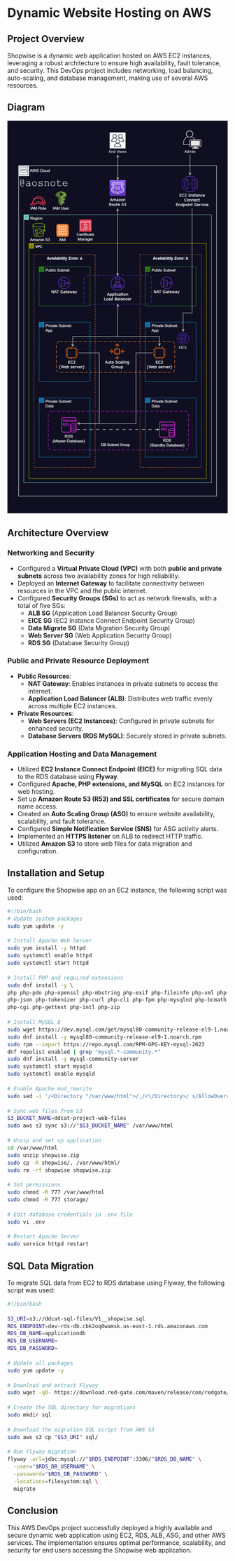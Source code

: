 # Dynamic Website Hosting on AWS
## Project Overview

Shopwise is a dynamic web application hosted on AWS EC2 instances, leveraging a robust  architecture to ensure high availability, fault tolerance, and security. This DevOps project includes networking, load balancing, auto-scaling, and database management, making use of several AWS resources.
## Diagram

![Alt text](https://github.com/DuoDuo-Cat/Deploy-a-Dynamic-Web-App-on-AWS/blob/main/Reference%20Diagram.png)
## Architecture Overview

### Networking and Security

- Configured a **Virtual Private Cloud (VPC)** with both **public and private subnets** across two availability zones for high reliability.
- Deployed an **Internet Gateway** to facilitate connectivity between resources in the VPC and the public internet.
- Configured **Security Groups (SGs)** to act as network firewalls, with a total of five SGs:
  - **ALB SG** (Application Load Balancer Security Group)
  - **EICE SG** (EC2 Instance Connect Endpoint Security Group)
  - **Data Migrate SG** (Data Migration Security Group)
  - **Web Server SG** (Web Application Security Group)
  - **RDS SG** (Database Security Group)

### Public and Private Resource Deployment

- **Public Resources**:
  - **NAT Gateway**: Enables instances in private subnets to access the internet.
  - **Application Load Balancer (ALB)**: Distributes web traffic evenly across multiple EC2 instances.
- **Private Resources**:
  - **Web Servers (EC2 Instances)**: Configured in private subnets for enhanced security.
  - **Database Servers (RDS MySQL)**: Securely stored in private subnets.

### Application Hosting and Data Management

- Utilized **EC2 Instance Connect Endpoint (EICE)** for migrating SQL data to the RDS database using **Flyway**.
- Configured **Apache, PHP extensions, and MySQL** on EC2 instances for web hosting.
- Set up **Amazon Route 53 (R53) and SSL certificates** for secure domain name access.
- Created an **Auto Scaling Group (ASG)** to ensure website availability, scalability, and fault tolerance.
- Configured **Simple Notification Service (SNS)** for ASG activity alerts.
- Implemented an **HTTPS listener** on ALB to redirect HTTP traffic.
- Utilized **Amazon S3** to store web files for data migration and configuration.

## Installation and Setup

To configure the Shopwise app on an EC2 instance, the following script was used:

```bash
#!/bin/bash
# Update system packages
sudo yum update -y

# Install Apache Web Server
sudo yum install -y httpd
sudo systemctl enable httpd 
sudo systemctl start httpd

# Install PHP and required extensions
sudo dnf install -y \
php php-pdo php-openssl php-mbstring php-exif php-fileinfo php-xml php-ctype \
php-json php-tokenizer php-curl php-cli php-fpm php-mysqlnd php-bcmath php-gd \
php-cgi php-gettext php-intl php-zip

# Install MySQL 8
sudo wget https://dev.mysql.com/get/mysql80-community-release-el9-1.noarch.rpm 
sudo dnf install -y mysql80-community-release-el9-1.noarch.rpm
sudo rpm --import https://repo.mysql.com/RPM-GPG-KEY-mysql-2023
dnf repolist enabled | grep "mysql.*-community.*"
sudo dnf install -y mysql-community-server 
sudo systemctl start mysqld
sudo systemctl enable mysqld

# Enable Apache mod_rewrite
sudo sed -i '/<Directory "/var/www/html">/,/<\/Directory>/ s/AllowOverride None/AllowOverride All/' /etc/httpd/conf/httpd.conf

# Sync web files from S3
S3_BUCKET_NAME=ddcat-project-web-files 
sudo aws s3 sync s3://"$S3_BUCKET_NAME" /var/www/html

# Unzip and set up application
cd /var/www/html
sudo unzip shopwise.zip
sudo cp -R shopwise/. /var/www/html/
sudo rm -rf shopwise shopwise.zip

# Set permissions
sudo chmod -R 777 /var/www/html
sudo chmod -R 777 storage/

# Edit database credentials in .env file
sudo vi .env

# Restart Apache Server
sudo service httpd restart
```

## SQL Data Migration

To migrate SQL data from EC2 to RDS database using Flyway, the following script was used:

```bash
#!/bin/bash

S3_URI=s3://ddcat-sql-files/V1__shopwise.sql
RDS_ENDPOINT=dev-rds-db.cbk2oq0wamsk.us-east-1.rds.amazonaws.com
RDS_DB_NAME=applicationdb
RDS_DB_USERNAME= 
RDS_DB_PASSWORD=

# Update all packages
sudo yum update -y

# Download and extract Flyway
sudo wget -qO- https://download.red-gate.com/maven/release/com/redgate/flyway/flyway-commandline/11.3.4/flyway-commandline-11.3.4-linux-x64.tar.gz | tar -xvz && sudo ln -s `pwd`/flyway-11.3.4/flyway /usr/local/bin 

# Create the SQL directory for migrations
sudo mkdir sql

# Download the migration SQL script from AWS S3
sudo aws s3 cp "$S3_URI" sql/

# Run Flyway migration
flyway -url=jdbc:mysql://"$RDS_ENDPOINT":3306/"$RDS_DB_NAME" \
  -user="$RDS_DB_USERNAME" \
  -password="$RDS_DB_PASSWORD" \
  -locations=filesystem:sql \
  migrate
```

## Conclusion

This AWS DevOps project successfully deployed a highly available and secure dynamic web application using EC2, RDS, ALB, ASG, and other AWS services. The implementation ensures optimal performance, scalability, and security for end users accessing the Shopwise web application.

